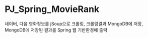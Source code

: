 # PJ_Spring_MovieRank
네이버, 다음 영화정보를 jSoup으로 크롤링, 크롤링결과 MongoDB에 저장, MongoDB에 저장된 결과를 Spring 웹 기반환경에 출력

